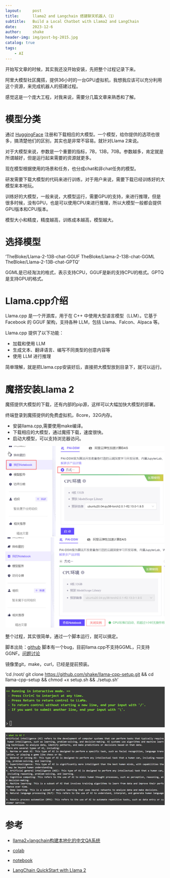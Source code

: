 ```yaml
---
layout:     post
title:      llama2 and Langchain 搭建聊天机器人（1）
subtitle:   Build a Local Chatbot with Llama2 and LangChain
date:       2023-12-6
author:     shake
header-img: img/post-bg-2015.jpg
catalog: true
tags:
    - AI
---
```


开始写文章的时候，其实我还没开始安装，先把整个过程记录下来。

阿里大模型社区魔搭，提供36小时的一台GPU虚拟机，我想我应该可以充分利用这个资源，来完成机器人的搭建过程。

感觉这是一个庞大工程，对我来说，需要分几篇文章来熟悉和了解。


# 模型分类

通过 [HuggingFace](https://huggingface.co/) 注册和下载相应的大模型。一个模型，给你提供的选项也很多，搞清楚他们的区别，其实也是非常不容易。就针对Llama 2来说。

对于大模型来说，参数是一个重要的指标，7B，13B，70B。参数越多，肯定就是所谓越好，但是运行起来需要的资源就更多。

现在模型根据使用的场景和任务，也分成chat和非chat任务的模型。

研发需要下载大模型的代码来进行训练，对于用户来说，需要下载已经训练好的大模型来本地玩。

训练好的大模型，一般来说，大模型运行，需要GPU的支持，来进行推理，但是很多时候，没有GPU，也是可以使用CPU来进行推理，所以大模型一般都会提供GPU版本和CPU版本。

模型大小和精度，精度越高，训练成本越高，模型越大。

# 选择模型

‘TheBloke/Llama-2-13B-chat-GGUF
TheBloke/Llama-2-13B-chat-GGML
TheBloke/Llama-2-13B-chat-GPTQ’

GGML是已经淘汰的格式，表示支持CPU，GGUF是新的支持CPU的格式。GPTQ是支持GPU的格式。

# Llama.cpp介绍

Llama.cpp 是一个开源库，用于在 C++ 中使用大型语言模型（LLM）。它基于 Facebook 的 GGUF 架构，支持各种 LLM，包括 Llama、Falcon、Alpaca 等。

Llama.cpp 提供了以下功能：

* 加载和使用 LLM
* 生成文本、翻译语言、编写不同类型的创意内容等
* 使用 LLM 进行推理

简单理解，就是把Llama.cpp安装好后，直接把大模型放到目录下，就可以运行。

# 魔搭安装Llama 2

魔搭提供大模型的下载，还有内部的pip源，这样可以大幅加快大模型的部署。

终端登录到魔搭提供的免费虚拟机，8core，32G内存。

* 安装llama.cpp,需要使用make编译。
* 下载相应的大模型，通过魔搭下载，速度很快。
* 启动大模型，可以支持浏览器访问。

![魔搭](/img/2023/modelscope/notebook.jpg "notebook")
![魔搭](/img/2023/modelscope/notebook1.jpg "notebook")


整个过程，其实很简单，通过一个脚本运行，就可以搞定。

脚本出处：[github](https://github.com/sychhq/llama-cpp-setup)
脚本有一个bug，目前llama.cpp不支持GGML，只支持GGNF。[问题讨论](https://github.com/sychhq/llama-cpp-setup/issues/4)

镜像里git，make，curl，已经是提前预装。

‘cd /root/
git clone https://github.com/shake/llama-cpp-setup.git && cd llama-cpp-setup && chmod +x setup.sh && ./setup.sh’

![llama 2](/img/2023/modelscope/finish.jpg "llama")

![ask question](/img/2023/modelscope/ai.jpg "question")










# 参考

* [llama2+langchain构建本地化的中文QA系统
](https://zhuanlan.zhihu.com/p/652172969)

* [colab](https://colab.research.google.com/drive/1Ssg-fffeJ0LG0m3DoTofeLPvOUQyG1h3?usp=sharing#scrollTo=SP4Bk5YBf1mI)
* [notebook](https://github.com/madfrog/chatbot_llama2/blob/main/chatbot_demo.ipynb)

* [LangChain QuickStart with Llama 2
](
https://www.mlexpert.io/prompt-engineering/langchain-quickstart-with-llama-2)


